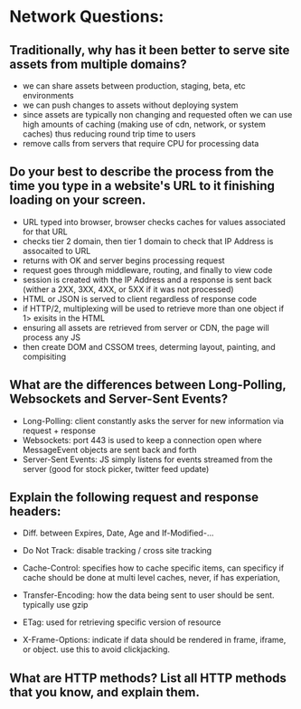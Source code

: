 # Network Questions:

## Traditionally, why has it been better to serve site assets from multiple domains?

- we can share assets between production, staging, beta, etc environments
- we can push changes to assets without deploying system
- since assets are typically non changing and requested often we can use high amounts of caching (making use of cdn, network, or system caches) thus reducing round trip time to users
- remove calls from servers that require CPU for processing data

## Do your best to describe the process from the time you type in a website's URL to it finishing loading on your screen.

- URL typed into browser, browser checks caches for values associated for that URL
- checks tier 2 domain, then tier 1 domain to check that IP Address is assocaited to URL
- returns with OK and server begins processing request
- request goes through middleware, routing, and finally to view code
- session is created with the IP Address and a response is sent back (wither a 2XX, 3XX, 4XX, or 5XX if it was not processed)
- HTML or JSON is served to client regardless of response code
- if HTTP/2, multiplexing will be used to retrieve more than one object if 1> exisits in the HTML
- ensuring all assets are retrieved from server or CDN, the page will process any JS
- then create DOM and CSSOM trees, determing layout, painting, and compisiting

## What are the differences between Long-Polling, Websockets and Server-Sent Events?

- Long-Polling: client constantly asks the server for new information via request + response
- Websockets: port 443 is used to keep a connection open where MessageEvent objects are sent back and forth 
- Server-Sent Events: JS simply listens for events streamed from the server (good for stock picker, twitter feed update)

## Explain the following request and response headers:

  * Diff. between Expires, Date, Age and If-Modified-...

  * Do Not Track: disable tracking / cross site tracking

  * Cache-Control: specifies how to cache specific items, can specificy if cache should be done at multi level caches, never, if has experiation,  

  * Transfer-Encoding: how the data being sent to user should be sent. typically use gzip

  * ETag: used for retrieving specific version of resource

  * X-Frame-Options: indicate if data should be rendered in frame, iframe, or object. use this to avoid clickjacking.
  
## What are HTTP methods? List all HTTP methods that you know, and explain them.
